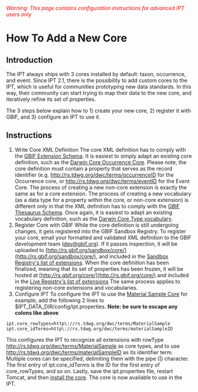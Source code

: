 <font color='red'>
<i>Warning: This page contains configuration instructions for advanced IPT users only</i>
</font>

# How To Add a New Core



## Introduction

The IPT always ships with 3 cores installed by default: taxon, occurrence, and event. Since IPT 2.1, there is the possibility to add custom cores to the IPT, which is useful for communities prototyping new data standards. In this way, their community can start trying to map their data to the new core, and iteratively refine its set of properties.

The 3 steps below explain how to 1) create your new core, 2) register it with GBIF, and 3) configure an IPT to use it.

## Instructions

  1. Write Core XML Definition
The core XML definition has to comply with the [GBIF Extension Schema](http://rs.gbif.org/schema/extension.xsd). It is easiest to simply adapt an existing core definition, such as the [Darwin Core Occurrence Core](http://rs.gbif.org/core/dwc_occurrence.xml). Please note, the core definition must contain a property that serves as the record identifier (e.g. http://rs.tdwg.org/dwc/terms/occurrenceID for the Occurrence core, or http://rs.tdwg.org/dwc/terms/eventID for the Event Core. The process of creating a new non-core extension is exactly the same as for a core extension. The process of creating a new vocabulary (as a data type for a property within the core, or non-core extension) is different only in that the XML definition has to comply with the [GBIF Thesaurus Schema](http://rs.gbif.org/schema/thesaurus.xsd). Once again, it is easiest to adapt an existing vocabulary definition, such as the [Darwin Core Type vocabulary](http://rs.gbif.org/vocabulary/dwc/basis_of_record.xml).
  2. Register Core with GBIF
While the core definition is still undergoing changes, it gets registered into the GBIF Sandbox Registry. To register your core, email your formatted and validated XML definition to the GBIF development team (dev@gbif.org). If it passes inspection, it will be uploaded to [http://rs.gbif.org/sandbox/core/](http://rs.gbif.org/sandbox/core/), and included in the [Sandbox Registry's list of extensions](http://gbrdsdev.gbif.org/registry/extensions.json). When the core definition has been finalized, meaning that its set of properties has been frozen, it will be hosted at [http://rs.gbif.org/core/](http://rs.gbif.org/core/) and included in the [Live Registry's list of extensions](http://gbrds.gbif.org/registry/extensions.json) The same process applies to registering non-core extensions and vocabularies.
  3. Configure IPT
To configure the IPT to use the [Material Sample Core](http://rs.gbif.org/sandbox/core/dwc_material_sample.xml) for example, add the following 2 lines to $IPT\_DATA\_DIR/config/ipt.properties. **Note: be sure to escape any colons like above** 
  
  ```
  ipt.core_rowTypes=http\://rs.tdwg.org/dwc/terms/MaterialSample 
  ipt.core_idTerms=http\://rs.tdwg.org/dwc/terms/materialSampleID
  ```
  This configures the IPT to recognize all extensions with rowType http://rs.tdwg.org/dwc/terms/MaterialSample as core types, and to use http://rs.tdwg.org/dwc/terms/materialSampleID as its identifier term. Multiple cores can be specified, delimiting them with the pipe (|) character. The first entry of ipt.core\_idTerms is the ID for the first entry of core\_rowTypes, and so on. Lastly, save the ipt.properties file, restart Tomcat, and then [install the core](https://github.com/gbif/ipt/wiki/IPT2ManualNotes.wiki#install-extension). The core is now available to use in the IPT.